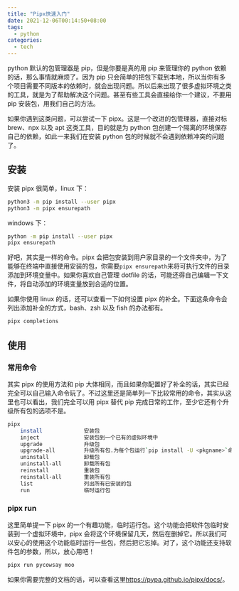 ```yaml
---
title: "Pipx快速入门"
date: 2021-12-06T00:14:50+08:00
tags:
  - python
categories:
  - tech
---
```


python 默认的包管理器是 pip，但是你要是真的用 pip 来管理你的 python 依赖的话，那么事情就麻烦了。因为 pip 只会简单的把包下载到本地，所以当你有多个项目需要不同版本的依赖时，就会出现问题。所以后来出现了很多虚拟环境之类的工具，就是为了帮助解决这个问题。甚至有些工具会直接给你一个建议，不要用 pip 安装包，用我们自己的方法。

如果你遇到这类问题，可以尝试一下 pipx。这是一个改进的包管理器，直接对标 brew、npx 以及 apt 这类工具，目的就是为 python 包创建一个隔离的环境保存自己的依赖，如此一来我们在安装 python 包的时候就不会遇到依赖冲突的问题了。

## 安装

安装 pipx 很简单，linux 下：

```sh
python3 -m pip install --user pipx
python3 -m pipx ensurepath
```

windows 下：

```sh
python -m pip install --user pipx
pipx ensurepath
```

好吧，其实是一样的命令。pipx 会把包安装到用户家目录的一个文件夹中，为了能够在终端中直接使用安装的包，你需要`pipx ensurepath`来将可执行文件的目录添加到环境变量中。如果你喜欢自己管理 dotfile 的话，可能还得自己编辑一下文件，将自动添加的环境变量放到合适的位置。

如果你使用 linux 的话，还可以查看一下如何设置 pipx 的补全。下面这条命令会列出添加补全的方式，bash、zsh 以及 fish 的办法都有。

```sh
pipx completions
```

## 使用

### 常用命令

其实 pipx 的使用方法和 pip 大体相同，而且如果你配置好了补全的话，其实已经完全可以自己输入命令玩了。不过这里还是简单列一下比较常用的命令，其实从这里也可以看出，我们完全可以用 pipx 替代 pip 完成日常的工作，至少它还有个升级所有包的选项不是。

```sh
pipx
    install             安装包
    inject              安装包到一个已有的虚拟环境中
    upgrade             升级包
    upgrade-all         升级所有包.为每个包运行`pip install -U <pkgname>`命令
    uninstall           卸载包
    uninstall-all       卸载所有包
    reinstall           重装包
    reinstall-all       重装所有包
    list                列出所有已安装的包
    run                 临时运行包
```

### pipx run

这里简单提一下 pipx 的一个有趣功能，临时运行包。这个功能会把软件包临时安装到一个虚拟环境中，pipx 会将这个环境保留几天，然后在删掉它。所以我们可以安心的使用这个功能临时运行一些包，然后把它忘掉。对了，这个功能还支持软件包的参数，所以，放心用吧！

```sh
pipx run pycowsay moo
```

如果你需要完整的文档的话，可以查看这里<https://pypa.github.io/pipx/docs/>。
